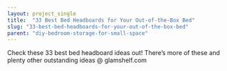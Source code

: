 ```yaml
---
layout: project_single
title:  "33 Best Bed Headboards for Your Out-of-the-Box Bed"
slug: "33-best-bed-headboards-for-your-out-of-the-box-bed"
parent: "diy-bedroom-storage-for-small-space"
---
```

Check these 33 best bed headboard ideas out! There’s more of these and plenty other outstanding ideas @ glamshelf.com